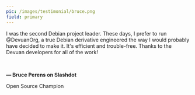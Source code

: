 ```yaml
---
pic: /images/testimonial/bruce.png
field: primary
---
```

I was the second Debian project leader. These days, I prefer to run @DevuanOrg, a true Debian derivative engineered the way I would probably have decided to make it. It's efficient and trouble-free. Thanks to the Devuan developers for all of the work!

<br/>

**— Bruce Perens on Slashdot**

Open Source Champion
